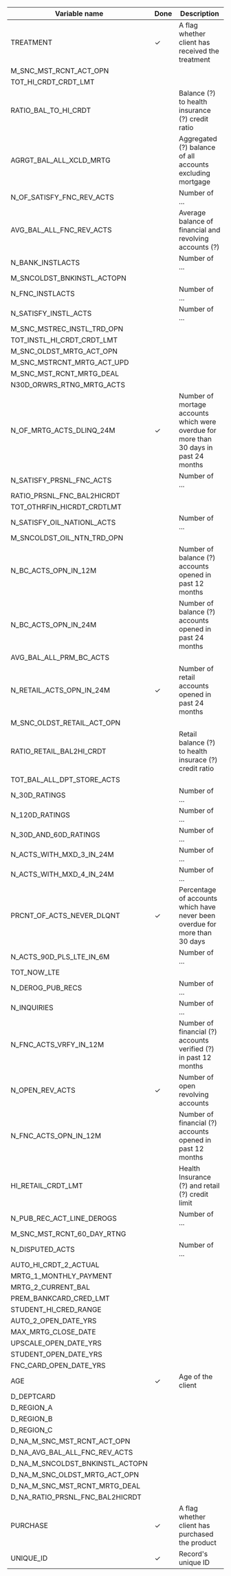Variable name                   | Done | Description
--------------------------------|------|--------------
TREATMENT                       | ✓    | A flag whether client has received the treatment
M_SNC_MST_RCNT_ACT_OPN          |      | 
TOT_HI_CRDT_CRDT_LMT            |      | 
RATIO_BAL_TO_HI_CRDT            |      | Balance (?) to health insurance (?) credit ratio
AGRGT_BAL_ALL_XCLD_MRTG         |      | Aggregated (?) balance of all accounts excluding mortgage
N_OF_SATISFY_FNC_REV_ACTS       |      | Number of ...
AVG_BAL_ALL_FNC_REV_ACTS        |      | Average balance of financial and revolving accounts (?)
N_BANK_INSTLACTS                |      | Number of ...
M_SNCOLDST_BNKINSTL_ACTOPN      |      | 
N_FNC_INSTLACTS                 |      | Number of ...
N_SATISFY_INSTL_ACTS            |      | Number of ...
M_SNC_MSTREC_INSTL_TRD_OPN      |      | 
TOT_INSTL_HI_CRDT_CRDT_LMT      |      | 
M_SNC_OLDST_MRTG_ACT_OPN        |      | 
M_SNC_MSTRCNT_MRTG_ACT_UPD      |      | 
M_SNC_MST_RCNT_MRTG_DEAL        |      | 
N30D_ORWRS_RTNG_MRTG_ACTS       |      | 
N_OF_MRTG_ACTS_DLINQ_24M        | ✓    | Number of mortage accounts which were overdue for more than 30 days in past 24 months
N_SATISFY_PRSNL_FNC_ACTS        |      | Number of ...
RATIO_PRSNL_FNC_BAL2HICRDT      |      | 
TOT_OTHRFIN_HICRDT_CRDTLMT      |      | 
N_SATISFY_OIL_NATIONL_ACTS      |      | Number of ...
M_SNCOLDST_OIL_NTN_TRD_OPN      |      | 
N_BC_ACTS_OPN_IN_12M            |      | Number of balance (?) accounts opened in past 12 months
N_BC_ACTS_OPN_IN_24M            |      | Number of balance (?) accounts opened in past 24 months
AVG_BAL_ALL_PRM_BC_ACTS         |      | 
N_RETAIL_ACTS_OPN_IN_24M        | ✓    | Number of retail accounts opened in past 24 months
M_SNC_OLDST_RETAIL_ACT_OPN      |      | 
RATIO_RETAIL_BAL2HI_CRDT        |      | Retail balance (?) to health insurace (?) credit ratio
TOT_BAL_ALL_DPT_STORE_ACTS      |      | 
N_30D_RATINGS                   |      | Number of ...
N_120D_RATINGS                  |      | Number of ...
N_30D_AND_60D_RATINGS           |      | Number of ...
N_ACTS_WITH_MXD_3_IN_24M        |      | Number of ...
N_ACTS_WITH_MXD_4_IN_24M        |      | Number of ...
PRCNT_OF_ACTS_NEVER_DLQNT       | ✓    | Percentage of accounts which have never been overdue for more than 30 days
N_ACTS_90D_PLS_LTE_IN_6M        |      | Number of ...
TOT_NOW_LTE                     |      | 
N_DEROG_PUB_RECS                |      | Number of ...
N_INQUIRIES                     |      | Number of ...
N_FNC_ACTS_VRFY_IN_12M          |      | Number of financial (?) accounts verified (?) in past 12 months
N_OPEN_REV_ACTS                 | ✓    | Number of open revolving accounts
N_FNC_ACTS_OPN_IN_12M           |      | Number of financial (?) accounts opened in past 12 months
HI_RETAIL_CRDT_LMT              |      | Health Insurance (?) and retail (?) credit limit
N_PUB_REC_ACT_LINE_DEROGS       |      | Number of ...
M_SNC_MST_RCNT_60_DAY_RTNG      |      | 
N_DISPUTED_ACTS                 |      | Number of ...
AUTO_HI_CRDT_2_ACTUAL           |      | 
MRTG_1_MONTHLY_PAYMENT          |      | 
MRTG_2_CURRENT_BAL              |      | 
PREM_BANKCARD_CRED_LMT          |      | 
STUDENT_HI_CRED_RANGE           |      | 
AUTO_2_OPEN_DATE_YRS            |      | 
MAX_MRTG_CLOSE_DATE             |      | 
UPSCALE_OPEN_DATE_YRS           |      | 
STUDENT_OPEN_DATE_YRS           |      | 
FNC_CARD_OPEN_DATE_YRS          |      | 
AGE                             | ✓    | Age of the client
D_DEPTCARD                      |      | 
D_REGION_A                      |      | 
D_REGION_B                      |      | 
D_REGION_C                      |      | 
D_NA_M_SNC_MST_RCNT_ACT_OPN     |      | 
D_NA_AVG_BAL_ALL_FNC_REV_ACTS   |      | 
D_NA_M_SNCOLDST_BNKINSTL_ACTOPN |      | 
D_NA_M_SNC_OLDST_MRTG_ACT_OPN   |      | 
D_NA_M_SNC_MST_RCNT_MRTG_DEAL   |      | 
D_NA_RATIO_PRSNL_FNC_BAL2HICRDT |      | 
PURCHASE                        | ✓    | A flag whether client has purchased the product
UNIQUE_ID                       | ✓    | Record's unique ID

